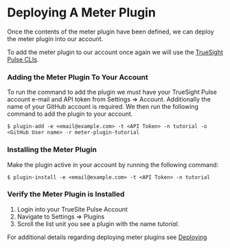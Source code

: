 Deploying A Meter Plugin
=========================

Once the contents of the meter plugin have been defined, we can deploy
the meter plugin into our account.

To add the meter plugin to our account once again we will use the
[TrueSight Pulse CLIs](http://boundary.github.io/pulse-api-cli/).

### Adding the Meter Plugin To Your Account

To run the command to add the plugin we must have your TrueSight Pulse account
e-mail and API token from Settings => Account. Additionally the name of your
GitHub account is required. We then run the following command to add the plugin
to your account.

```
$ plugin-add -e <email@example.com> -t <API Token> -n tutorial -o <GitHub User name> -r meter-plugin-tutorial
```

### Installing the Meter Plugin

Make the plugin active in your account by running the following command:

```
$ plugin-install -e <email@example.com> -t <API Token> -n tutorial
```

### Verify the Meter Plugin is Installed

1. Login into your TrueSite Pulse Account
2. Navigate to Settings => Plugins
3. Scroll the list unit you see a plugin with the name _tutorial_.


For additional details regarding deploying meter plugins see
[Deploying](../reference/deploying.md)




